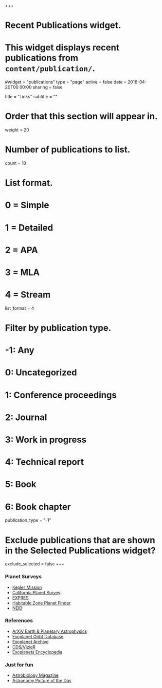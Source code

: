 +++
# Recent Publications widget.
# This widget displays recent publications from `content/publication/`.
#widget = "publications"
type = "page"
active = false
date = 2016-04-20T00:00:00
sharing = false

title = "Links"
subtitle = ""

# Order that this section will appear in.
weight = 20

# Number of publications to list.
count = 10

# List format.
#   0 = Simple
#   1 = Detailed
#   2 = APA
#   3 = MLA
#   4 = Stream
list_format = 4

# Filter by publication type.
# -1: Any
#  0: Uncategorized
#  1: Conference proceedings
#  2: Journal
#  3: Work in progress
#  4: Technical report
#  5: Book
#  6: Book chapter
publication_type = "-1"

# Exclude publications that are shown in the Selected Publications widget?
exclude_selected = false
+++
### Planet Surveys
- [Kepler Mission](http://kepler.nasa.gov/)
- [California Planet Survey](http://www.exoplanets.org/cps.html)
- [EXPRES](http://exoplanets.astro.yale.edu/instrumentation/expres.php)
- [Habitable Zone Planet Finder](http://hpf.psu.edu/)
- [NEID](http://neid.psu.edu/)

### References
- [ArXiV Earth & Planetary Astrophysics](https://arxiv.org/list/astro-ph.EP/new)
- [Exoplanet Oribt Database](http://www.exoplanets.org/)
- [Exoplanet Archive](https://exoplanetarchive.ipac.caltech.edu/)
- [CDS/VizieR](http://vizier.cfa.harvard.edu/viz-bin/VizieR)
- [Exoplanets Encyclopedia](http://www.exoplanet.eu/)

### Just for fun
- [Astrobiology Magazine](https://www.astrobio.net/)
- [Astronomy Picture of the Day](https://apod.nasa.gov/apod/astropix.html)


